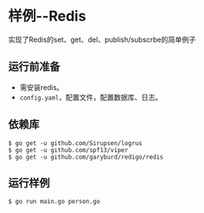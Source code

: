 样例--Redis
===========

实现了Redis的set、get、del、publish/subscrbe的简单例子

## 运行前准备

* 需安装redis。
* `config.yaml`，配置文件，配置数据库、日志。

## 依赖库

```shell
$ go get -u github.com/Sirupsen/logrus
$ go get -u github.com/spf13/viper
$ go get -u github.com/garyburd/redigo/redis
```

## 运行样例

```shell
$ go run main.go person.go
```
